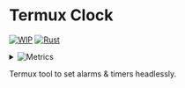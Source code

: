 # Termux Clock
[![WIP](https://img.shields.io/badge/%F0%9F%9B%A0-WIP-cyan)](#)
[![Rust](https://img.shields.io/github/actions/workflow/status/iahmadgad/termux-clock/rust.yml?label=Rust&logo=rust)](https://github.com/iahmadgad/termux-clock/actions/workflows/rust.yml)
<details>
     <summary><picture><img src="https://img.shields.io/badge/termux--clock-Metrics-blue" alt="Metrics"></picture></summary>
     <img src="https://raw.githubusercontent.com/iahmadgad/iahmadgad/refs/heads/metrics/termux-clock.metrics.svg" alt="Metrics">     
</details>

Termux tool to set alarms & timers headlessly.
